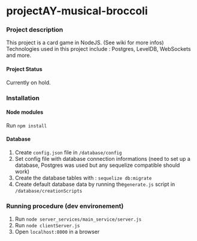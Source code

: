 # projectAY-musical-broccoli

### Project description
This project is a card game in NodeJS. (See wiki for more infos)
Technologies used in this project include : Postgres, LevelDB, WebSockets and more.

#### Project Status
Currently on hold. 

### Installation
#### Node modules
Run `npm install`
#### Database
1. Create `config.json` file in `/database/config`
2. Set config file with database connection informations (need to set up a database, Postgres was used but any sequelize compatible should work)
3. Create the database tables with : 
`sequelize db:migrate`
4. Create default database data by running the`generate.js` script in `/database/creationScripts`


### Running procedure (dev environement) 
1. Run `node server_services/main_service/server.js`
2. Run `node clientServer.js`
3. Open `localhost:8000` in a browser
